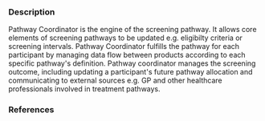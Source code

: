 ### Description

Pathway Coordinator is the engine of the screening pathway. It allows core elements of screening pathways to be updated e.g. eligibilty criteria or screening intervals. Pathway Coordinator fulfills the pathway for each participant by managing data flow between products according to each specific pathway's definition. Pathway coordinator manages the screening outcome, including updating a participant's future pathway allocation and communicating to external sources e.g. GP and other healthcare professionals involved in treatment pathways.

### References
